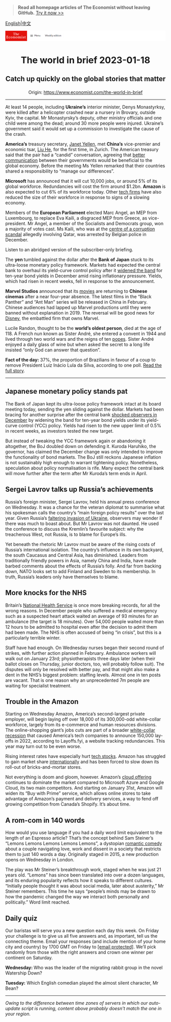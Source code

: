 > **Read all homepage articles of The Economist without leaving GitHub.** [Try it now >>](https://arielherself.github.io/te)

[English](https://github.com/arielherself/espresso/blob/main/README.md)|[中文](https://github-com.translate.goog/arielherself/espresso/blob/main/README.md?_x_tr_sl=en&_x_tr_tl=zh-CN&_x_tr_hl=zh-CN&_x_tr_pto=wapp)



![The Economist](menubar.png)

# <p align="center">The world in brief 2023-01-18</p>

## <p align="center">Catch up quickly on the global stories that matter</p>

<p align="center">Origin: <a href="https://www.economist.com/the-world-in-brief">https://www.economist.com/the-world-in-brief</a><hr>

At least 14 people, including <strong>Ukraine’s</strong> interior minister, Denys Monastyrksy, were killed after a helicopter crashed near a nursery in Brovary, outside Kyiv, the capital. Mr Monastyrsky’s deputy, other ministry officials and one child were among the dead; around 30 more people were injured. Ukraine’s government said it would set up a commission to investigate the cause of the crash.

<strong>America’s</strong> treasury secretary, [Janet Yellen](https://www.economist.com/culture/2022/11/03/two-new-biographies-explore-the-rise-and-reign-of-janet-yellen), met <strong>China’s</strong> vice-premier and economic tsar, [Liu He](https://www.economist.com/china/2022/09/29/who-will-be-chinas-next-economic-tsar), for the first time, in Zurich. The American treasury said that the pair had a “candid” conversation, agreeing that [better communication](https://www.economist.com/china/2022/11/17/america-and-china-try-to-get-along) between their governments would be beneficial to the global economy. Before the meeting Ms Yellen remarked that their countries shared a responsibility to “manage our differences”.

<strong>Microsoft</strong> has announced that it will cut 10,000 jobs, or around 5% of its global workforce. Redundancies will cost the firm around $1.2bn. <strong>Amazon</strong> is also expected to cut 6% of its workforce today. Other [tech firms](https://www.economist.com/business/2022/11/10/as-tech-lay-offs-spread-meta-sacks-11000-workers) have also reduced the size of their workforce in response to signs of a slowing economy.

Members of the <strong>European Parliament</strong> elected Marc Angel, an MEP from Luxembourg, to replace Eva Kaili, a disgraced MEP from Greece, as vice-president. Mr Angel, a member of the Socialists and Democrats group, won a majority of votes cast. Ms Kaili, who was at the [centre of a corruption scandal](https://www.economist.com/europe/2022/12/15/a-corruption-scandal-leaves-the-eu-reeling) allegedly involving Qatar, was arrested by Belgian police in December.

Listen to an abridged version of the subscriber-only briefing.

The <strong>yen </strong>tumbled against the dollar after the <strong>Bank of Japan</strong> stuck to its ultra-loose monetary policy framework. Markets had expected the central bank to overhaul its yield-curve control policy after it [widened the band](https://www.economist.com/finance-and-economics/2022/12/20/the-bank-of-japan-shocks-investors) for ten-year bond yields in December amid rising inflationary pressure. Yields, which had risen in recent weeks, fell in response to the announcement.

<strong>Marvel Studios</strong> announced that its [movies](https://www.economist.com/the-economist-explains/2021/09/17/how-marvel-took-over-cinema-and-tv) are returning to <strong>Chinese</strong> <strong>cinemas</strong> after a near four-year absence. The latest films in the “Black Panther” and “Ant Man” series will be released in China in February. Chinese audiences had lapped up Marvel productions until they were banned without explanation in 2019. The reversal will be good news for [Disney](https://www.economist.com/leaders/2022/11/21/disney-brings-back-a-star-of-the-past-but-its-real-problem-is-the-script), the embattled firm that owns Marvel.

Lucile Randon, thought to be the <strong>world’s oldest person</strong>, died at the age of 118. A French nun known as Sister André, she entered a convent in 1944 and lived through two world wars and the reigns of ten [popes](https://www.economist.com/international/2023/01/02/the-death-of-pope-benedict-removes-a-problem-for-liberal-catholics). Sister André enjoyed a daily glass of wine but when asked the secret to a long life insisted “only God can answer that question”.

<strong>Fact of the day:</strong> 37%, the proportion of Brazilians in favour of a coup to remove President Luiz Inácio Lula da Silva, according to one poll. [Read the full story](https://www.economist.com/leaders/2023/01/12/how-brazil-should-deal-with-the-bolsonarista-insurrection).

----------

## Japanese monetary policy stands pat

The Bank of Japan kept its ultra-loose policy framework intact at its board meeting today, sending the yen sliding against the dollar. Markets had been bracing for another surprise after the central bank [shocked observers in December](https://www.economist.com/finance-and-economics/2022/12/20/the-bank-of-japan-shocks-investors) by widening the band for ten-year bond yields under its yield-curve control (YCC) policy. Yields had risen to the new upper limit of 0.5% in recent weeks, as investors tested the new target.

But instead of tweaking the YCC framework again or abandoning it altogether, the BoJ doubled down on defending it. Kuroda Haruhiko, the governor, has claimed the December change was only intended to improve the functionality of bond markets. The BoJ still reckons Japanese inflation is not sustainably high enough to warrant tightening policy. Nonetheless, speculation about policy normalisation is rife. Many expect the central bank will move further after the term after Mr Kuroda’s term ends in April.

## Sergei Lavrov talks up Russia’s achievements

Russia’s foreign minister, Sergei Lavrov, held his annual press conference on Wednesday. It was a chance for the veteran diplomat to summarise what his spokesman calls the country’s “main foreign policy results” over the last year. Given Russia’s [faltering invasion of Ukraine](https://www.economist.com/europe/2023/01/16/a-russian-town-counts-the-cost-of-vladimir-putins-war), observers may wonder if there was much to boast about. But Mr Lavrov was not daunted. He used the conference to discuss the Kremlin’s favourite subject: why the treacherous West, not Russia, is to blame for Europe’s ills. 

Yet beneath the rhetoric Mr Lavrov must be aware of the rising costs of Russia’s international isolation. The country’s influence in its own backyard, the south Caucasus and Central Asia, has diminished. Leaders from traditionally friendly powers in Asia, namely China and India, have made barbed comments about the effects of Russia’s folly. And far from backing down, NATO looks set to add Finland and Sweden to its membership. In truth, Russia’s leaders only have themselves to blame.

## More knocks for the NHS

Britain’s [National Health Service](https://www.economist.com/finance-and-economics/2023/01/15/why-health-care-services-are-in-chaos-everywhere) is once more breaking records, for all the wrong reasons. In December people who suffered a medical emergency such as a suspected heart attack waited an average of 93 minutes for an ambulance (the target is 18 minutes). Over 54,000 people waited more than 12 hours to be admitted to hospital even after the decision to admit them had been made. The NHS is often accused of being “in crisis”, but this is a particularly terrible winter.

Staff have had enough. On Wednesday nurses began their second round of strikes, with further action planned in February. Ambulance workers will walk out on January 23rd; physiotherapists three days later (when their ballot closes on Thursday, junior doctors, too, will probably follow suit). The disputes will only be resolved with better pay, and that might also make a dent in the NHS’s biggest problem: staffing levels. Almost one in ten posts are vacant. That is one reason why an unprecedented 7m people are waiting for specialist treatment. 

## Trouble in the Amazon

Starting on Wednesday Amazon, America’s second-largest private employer, will begin laying off over 18,000 of its 300,000-odd white-collar workforce, largely from its e-commerce and human resources divisions. The online-shopping giant’s jobs cuts are part of a broader [white-collar recession](https://www.economist.com/business/2022/12/04/is-a-white-collar-recession-looming) that caused America’s tech companies to announce 150,000 lay-offs in 2022, according to Layoffs.fyi, a website tracking redundancies. This year may turn out to be even worse.

Rising interest rates have especially hurt [tech stocks](https://www.economist.com/business/2022/12/24/how-techs-defiance-of-economic-gravity-came-to-an-abrupt-end). Amazon has struggled to gain market share [internationally](https://www.economist.com/business/2022/06/16/amazon-has-a-rest-of-the-world-problem) and has been forced to slow down its roll-out of bricks-and-mortar stores. 

Not everything is doom and gloom, however. Amazon’s [cloud offering](https://www.economist.com/business/2022/08/29/the-cloud-computing-giants-are-vying-to-protect-fat-profits) continues to dominate the market compared to Microsoft Azure and Google Cloud, its two main competitors. And starting on January 31st, Amazon will widen its “Buy with Prime” service, which allows online stores to take advantage of Amazon’s payment and delivery services, a way to fend off growing competition from Canada’s Shopify. It’s about time.

## A rom-com in 140 words

How would you use language if you had a daily word limit equivalent to the length of an Espresso article? That’s the concept behind Sam Steiner’s “Lemons Lemons Lemons Lemons Lemons”, a dystopian [romantic comedy](https://www.economist.com/culture/2022/02/14/a-new-oral-history-of-the-modern-romantic-comedy) about a couple navigating love, work and dissent in a society that restricts them to just 140 words a day. Originally staged in 2015, a new production opens on Wednesday in London. 

The play was Mr Steiner’s breakthrough work, staged when he was just 21 years old. “Lemons” has since been translated into over a dozen languages, and its enduring popularity reflects how it speaks to different cultures. “Initially people thought it was about social media, later about austerity,” Mr Steiner remembers. This time he says “people’s minds may be drawn to how the pandemic changed the way we interact both personally and politically.” Word limit reached.

## Daily quiz

Our baristas will serve you a new question each day this week. On Friday your challenge is to give us all five answers and, as important, tell us the connecting theme. Email your responses (and include mention of your home city and country) by 1700 GMT on Friday to [<span class="__cf_email__" data-cfemail="1a4b6f73605f696a687f6969755a7f797574757773696e34797577">[email&#160;protected]</span>](https://mail.google.com/mail/?view=cm&amp;fs=1&amp;tf=1&amp;to=QuizEspresso@economist.com). We’ll pick randomly from those with the right answers and crown one winner per continent on Saturday.

<strong>Wednesday: </strong>Who was the leader of the migrating rabbit group in the novel Watership Down?

<strong>Tuesday:</strong> Which English comedian played the almost silent character, Mr Bean?

----------

*Owing to the difference between time zones of servers in which our auto-update script is running, content above probably doesn't match the one in your region.*
